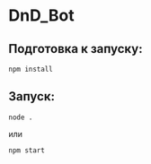 # DnD_Bot
 
## Подготовка к запуску:

```
npm install
```

## Запуск:

```
node .
```
или
```
npm start
```
